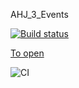 AHJ_3_Events

[![Build status](https://ci.appveyor.com/api/projects/status/clej1l0re08g8q6g?svg=true)](https://ci.appveyor.com/project/Markedone60/ahj-homework-events-3)

[To open](https://markedone60.github.io/ahj_homework_events_3/)

![CI](https://github.com/MArkedone60/ahj_homework_events_3/actions/workflows/web.yml/badge.svg)
